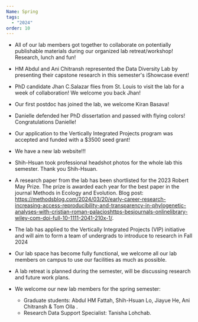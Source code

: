 ```yaml
---
Name: Spring
tags:
  - "2024"
order: 10
---
```

* All of our lab members got together to collaborate on potentially publishable materials during our organized lab retreat/workshop! Research, lunch and fun!
* HM Abdul and Ani Chitransh represented the Data Diversity Lab by presenting their capstone research in this semester's iShowcase event!
* PhD candidate Jhan C.Salazar flies from St. Louis to visit the lab for a week of collaboration! We welcome you back Jhan!
* Our first postdoc has joined the lab, we welcome Kiran Basava!
* Danielle defended her PhD dissertation and passed with flying colors! Congratulations Danielle!
* Our application to the Vertically Integrated Projects program was accepted and funded with a $3500 seed grant!
* We have a new lab website!!!
* Shih-Hsuan took professional headshot photos for the whole lab this semester. Thank you Shih-Hsuan.
* A research paper from the lab has been shortlisted for the 2023 Robert May Prize. The prize is awarded each year for the best paper in the journal Methods in Ecology and Evolution. Blog post: <https://methodsblog.com/2024/03/20/early-career-research-increasing-access-reproducibility-and-transparency-in-phylogenetic-analyses-with-cristian-roman-palacioshttps-besjournals-onlinelibrary-wiley-com-doi-full-10-1111-2041-210x-1/>.
* The lab has applied to the Vertically Integrated Projects (VIP) initiative and will aim to form a team of undergrads to introduce to research  in Fall 2024
* Our lab space has become fully functional, we welcome all our lab members on campus to use our facilities as much as possible.
* A lab retreat is planned during the semester, will be discussing research and future work plans.
* We welcome our new lab members for the spring semester:

  * Graduate students: Abdul HM Fattah, Shih-Hsuan Lo, Jiayue He, Ani Chitransh & Tom Olla .
  * Research Data Support Specialist: Tanisha Lohchab.
